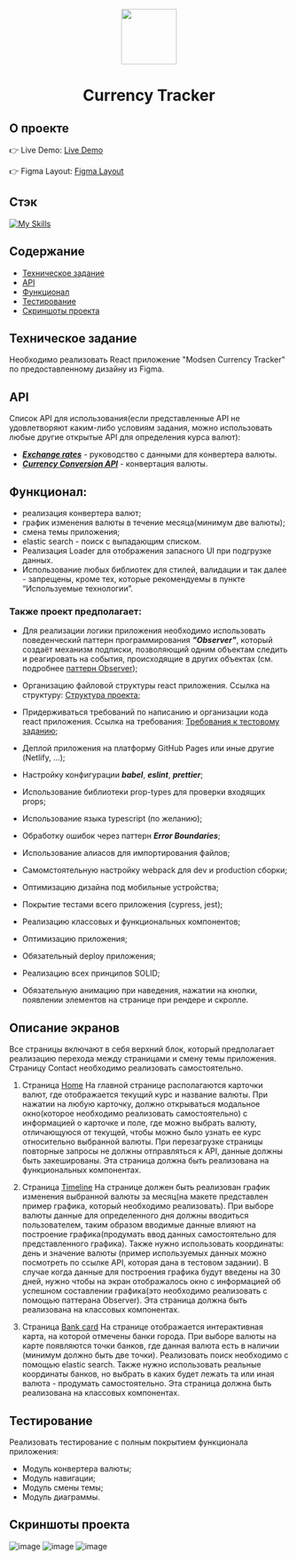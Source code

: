 <p align="center">
  <img src='https://github.com/Albedo-13/currency-tracker/blob/main/public/favicon.ico' width="100" height="100" display="block" margin-left="50%" text-align="center" />
</p>

# <p align="center">Currency Tracker</p>

## О проекте

👉 Live Demo: [Live Demo](https://currency-tracker-albedo.netlify.app/)

👉 Figma Layout: [Figma Layout](https://www.figma.com/design/VgeAvDt2mprvU0YvmzElJ3/Modsen-Currency-Tracker-(Copy)?node-id=0-1&t=fcM5ky96jAICbZzz-0)


## Стэк

[![My Skills](https://skillicons.dev/icons?i=scss,js,ts,react,vitest,cypress,vite,netlify)](https://skillicons.dev)


## Содержание

- [Техническое задание](#Техническое-задание)
- [API](#API)
- [Функционал](#Необходимый-функционал)
- [Тестирование](#Тестирование)
- [Скриншоты проекта](#Скриншоты-проекта)


## Техническое задание

Необходимо реализовать React приложение "Modsen Currency Tracker" по предоставленному дизайну из Figma.


## API

Список API для использования(если представленные API не удовлетворяют каким-либо условиям задания, можно использовать любые
другие открытые API для определения курса валют):
- ***[Exchange rates](https://docs.coinapi.io/market-data/rest-api/ohlcv#latest-data-get)*** - руководство с данными для конвертера валюты.
- ***[Currency Conversion API](https://currencyapi.com/)*** - конвертация валюты.


## Функционал:

- реализация конвертера валют;
- график изменения валюты в течение месяца(минимум две валюты);
- смена темы приложения;
- elastic search - поиск с выпадающим списком.
- Реализация Loader для отображения запасного UI при подгрузке данных.
- Использование любых библиотек для стилей, валидации и так далее - запрещены, кроме тех, которые рекомендуемы в пункте “Используемые технологии”.

### Также проект предполагает:

- Для реализации логики приложения необходимо использовать поведенческий паттерн программирования ***"Observer"***, который создаёт механизм подписки, позволяющий одним объектам следить и реагировать на события, происходящие в других объектах (см. подробнее [паттерн Observer](https://refactoring.guru/ru/design-patterns/observer));

- Организацию файловой структуры react приложения. Ссылка на структуру: [Cтруктура проекта](https://github.com/mkrivel/structure);
- Придерживаться требований по написанию и организации кода react приложения. Ссылка на требования: [Требования к тестовому заданию](https://github.com/annaprystavka/requirements);
- Деплой приложения на платформу GitHub Pages или иные другие (Netlify, ...);
- Настройку конфигурации ***babel***, ***eslint***, ***prettier***;
- Использование библиотеки prop-types для проверки входящих props;
- Использование языка typescript (по желанию);
- Обработку ошибок через паттерн ***Error Boundaries***;
- Использование алиасов для импортирования файлов;
- Самомстоятельную настройку webpack для dev и production сборки;
- Оптимизацию дизайна под мобильные устройства;
- Покрытие тестами всего приложения (cypress, jest);
- Реализацию классовых и функциональных компонентов;
- Оптимизацию приложения;
- Обязательный deploy приложения;
- Реализацию всех принципов SOLID;
- Обязательную анимацию при наведения, нажатии на кнопки, появлении элементов на странице при рендере и скролле.


## Описание экранов

Все страницы включают в себя верхний блок, который предполагает реализацию перехода между страницами и смену темы приложения.
Страницу Contact необходимо реализовать самостоятельно.

1. Страница [Home](https://www.figma.com/file/ZgtOyDRdvjtUJJ3M9ENwXN/Modsen-Currency-Tracker?node-id=1-857&t=r17rPqmN38m0Ji9g-0)
    На главной странице располагаются карточки валют, где отображается текущий курс и название валюты. При нажатии на любую карточку, должно открываться модальное окно(которое необходимо реализовать самостоятельно) с информацией о карточке и поле, где можно выбрать валюту, отличающуюся от текущей, чтобы можно было узнать ее курс относительно выбранной валюты. 
    При перезагрузке страницы повторные запросы не должны отправляться к API, данные должны быть закешированы.
    Эта страница должна быть реализована на функциональных компонентах.

2. Страница [Timeline](https://www.figma.com/file/ZgtOyDRdvjtUJJ3M9ENwXN/Modsen-Currency-Tracker?node-id=1-1073&t=r17rPqmN38m0Ji9g-0)
    На странице должен быть реализован график изменения выбранной валюты за месяц(на макете представлен пример графика, который необходимо реализовать).
    При выборе валюты данные для определенного дня должны вводиться пользователем, таким образом вводимые данные влияют на построение графика(продумать ввод данных самостоятельно для представленного графика). Также нужно использовать координаты: день и значение валюты (пример используемых данных можно посмотреть по ссылке API, которая дана в тестовом задании).
    В случае когда данные для построения графика будут введены на 30 дней, нужно чтобы на экран отображалось окно с информацией об успешном составлении графика(это необходимо реализовать с помощью паттерана Observer).
    Эта страница должна быть реализована на классовых компонентах.


3. Страница [Bank card](https://www.figma.com/file/ZgtOyDRdvjtUJJ3M9ENwXN/Modsen-Currency-Tracker?node-id=2-2357&t=r17rPqmN38m0Ji9g-0)
    На странице отображается интерактивная карта, на которой отмечены банки города. При выборе валюты на карте появляются точки банков, где данная валюта есть в наличии 
   (минимум должно быть две точки). Реализовать поиск необходимо с помощью elastic search. Также нужно использовать реальные координаты банков, но выбрать в каких будет лежать та или иная валюта - продумать самостоятельно.
    Эта страница должна быть реализована на классовых компонентах.

## Тестирование

Реализовать тестирование c полным покрытием функционала приложения:

- Модуль конвертера валюты;
- Модуль навигации;
- Модуль смены темы;
- Модуль диаграммы.


## Скриншоты проекта
![image](https://github.com/Albedo-13/currency-tracker/assets/42911311/f569a57b-001e-4266-9aa1-7190b6093e68)
![image](https://github.com/Albedo-13/currency-tracker/assets/42911311/7aa4d305-3e0a-4747-b097-4afe29231a2f)
![image](https://github.com/Albedo-13/currency-tracker/assets/42911311/8569cbe1-a583-4647-b858-b1bc944c4be5)








